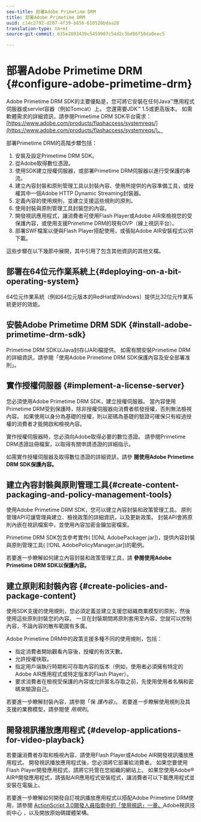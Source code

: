 ```yaml
---
seo-title: 部署Adobe Primetime DRM
title: 部署Adobe Primetime DRM
uuid: c14c2792-d207-4f39-b856-610520bdaa28
translation-type: tm+mt
source-git-commit: 635e2893439c5459907c54d2c3bd86f58da0eec5

---
```



# 部署Adobe Primetime DRM {#configure-adobe-primetime-drm}

Adobe Primetime DRM SDK的主要優點是，您可將它安裝在任何Java™應用程式伺服器或servlet容器（例如Tomcat）上。 您還需要JDK™ 1.5或更高版本。 如需軟體需求的詳細資訊，請參閱Primetime DRM SDK平台需求： [https://www.adobe.com/products/flashaccess/systemreqs/](https://www.adobe.com/products/flashaccess/systemreqs/)。

部署Primetime DRM的高階步驟包括：

1. 安裝及設定Primetime DRM SDK。
1. 從Adobe取得數位憑證。
1. 使用SDK建立授權伺服器，或部署Primetime DRM伺服器以進行受保護的串流。
1. 建立內容封裝和原則管理工具以封裝內容、使用所提供的內容準備工具，或授權其中一個Adobe HTTP Dynamic Streaming封裝器。
1. 定義內容的使用規則，並建立支援這些規則的原則。
1. 使用封裝與原則管理工具封裝您的內容。
1. 開發視訊應用程式，讓消費者可使用Flash Player或Adobe AIR來檢視您的受保護內容，或使用支援Primetime DRM的現有OVP（線上視訊平台）。
1. 部署SWF檔案以便與Flash Player搭配使用，或張貼Adobe AIR安裝程式以供下載。

這些步驟在以下幾節中展開，其中引用了包含其他資訊的其他文檔。

## 部署在64位元作業系統上{#deploying-on-a-bit-operating-system}

64位元作業系統（例如64位元版本的RedHat或Windows）提供比32位元作業系統更好的效能。

## 安裝Adobe Primetime DRM SDK {#install-adobe-primetime-drm-sdk}

Primetime DRM SDK以Java封存(JAR)檔提供。 如需有關安裝Primetime DRM的詳細資訊，請參閱「使用Adobe Primetime DRM SDK保護內容及安全部署准則」。

## 實作授權伺服器 {#implement-a-license-server}

您必須使用Adobe Primetime DRM SDK，建立授權伺服器。 當內容使用Primetime DRM受到保護時，除非授權伺服器向消費者核發授權，否則無法檢視內容。 如果使用以身分為基礎的授權，則以密碼為基礎的驗證可確保只有經過授權的消費者才能開啟和檢視內容。

實作授權伺服器時，您必須向Adobe取得必要的數位憑證。 請參閱Primetime DRM憑證註冊檔案，以取得有關申請憑證的詳細指示。

如需實作授權伺服器及取得數位憑證的詳細資訊，請參 **閱使用Adobe Primetime DRM SDK保護內容。**

## 建立內容封裝與原則管理工具{#create-content-packaging-and-policy-management-tools}

使用Adobe Primetime DRM SDK，您可以建立內容封裝和政策管理工具。 原則管理API可讓管理員建立、檢視政策的詳細資訊，以及更新政策。 封裝API會將原則內嵌在視訊檔案中，並使用內容加密金鑰加密檔案。

Primetime DRM SDK包含參考實作( [!DNL AdobePackager.jar])，提供內容封裝與原則管理工具( [!DNL AdobePolicyManager.jar])的範例。

若要進一步瞭解如何建立內容封裝和政策管理工具，請 **參閱使用Adobe Primetime DRM SDK以保護內容。**

## 建立原則和封裝內容 {#create-policies-and-package-content}

使用SDK支援的使用規則，您必須定義並建立支援您組織商業模型的原則，然後使用這些原則封裝您的內容。 一旦在封裝期間將原則套用至內容，您就可以控制內容，不論內容的散布範圍有多廣。

Adobe Primetime DRM中的政策支援多種不同的使用規則，包括：

* 指定消費者開始觀看內容後，授權的有效天數。
* 允許授權快取。
* 指定用戶端執行時期和可存取內容的版本（例如，使用者必須擁有特定的Adobe AIR應用程式或特定版本的Flash Player）。
* 要求消費者在檢視受保護的內容或允許匿名存取之前，先使用使用者名稱和密碼來驗證自己。

若要進一步瞭解封裝內容，請參閱「保 *護內容」*。 若要進一步瞭解使用規則及其支援的業務模型，請參閱使 *用規則*。

## 開發視訊播放應用程式 {#develop-applications-for-video-playback}

若要讓消費者存取和檢視內容，請使用Flash Player或Adobe AIR開發視訊播放應用程式。 開發視訊播放應用程式後，您必須將它部署給消費者。 如果您要使用Flash Player開發應用程式，請將它托管在您組織的網站上。 如果您使用Adobe® AIR®開發應用程式，請張貼AIR應用程式安裝程式，讓消費者可以下載應用程式並安裝在電腦上。

若要進一步瞭解如何開發自訂視訊播放應用程式以搭配Adobe Primetime DRM使用，請參閱 [ActionScript 3.0開發人員指南中的「使用視訊」一章、](https://help.adobe.com/en_US/as3/dev/WS9936fa0d5984e93b3f4f38ec1272a447844-8000.html)Adobe視訊技術中心 [](https://www.adobe.com/devnet/video/)，以及開放原始碼媒體架構。
